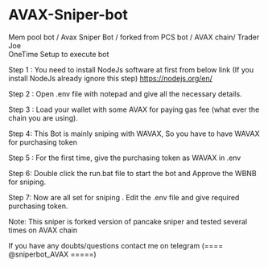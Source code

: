 # AVAX-Sniper-bot
Mem pool bot / Avax Sniper Bot / forked from PCS bot / AVAX chain/ Trader Joe  
OneTime Setup to execute bot

Step 1 : You need to install NodeJs software at first from below link (If you install NodeJs already ignore this step)
https://nodejs.org/en/ 

Step 2 : Open .env file with notepad and give all the necessary details.

Step 3 : Load your wallet with some AVAX for paying gas fee (what ever the chain you are using).

Step 4: This Bot is mainly sniping with WAVAX, So you have to have WAVAX for purchasing token

Step 5 : For the first time, give the purchasing token as WAVAX in .env

Step 6: Double click the run.bat file to start the bot and Approve the WBNB for sniping.

Step 7: Now are all set for sniping . Edit the .env file and give required purchasing token.




Note: This sniper is forked version of pancake sniper and tested several times on AVAX chain

If you have any doubts/questions contact me on telegram (====  @sniperbot_AVAX  =====)
